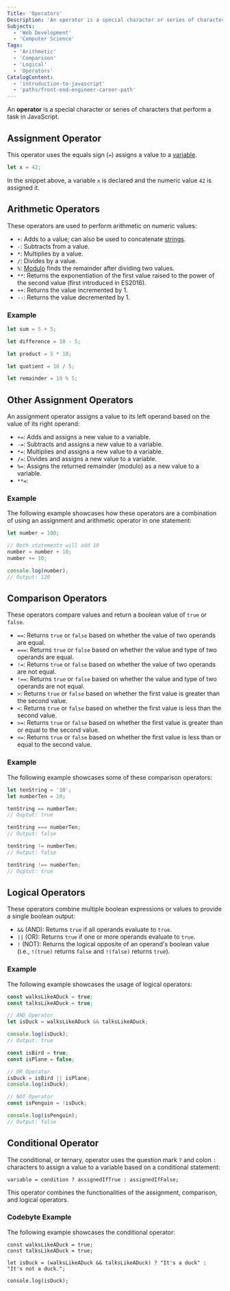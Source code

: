 ```yaml
---
Title: 'Operators'
Description: 'An operator is a special character or series of characters that perform a task in JavaScript.'
Subjects:
  - 'Web Development'
  - 'Computer Science'
Tags:
  - 'Arithmetic'
  - 'Comparison'
  - 'Logical'
  - 'Operators'
CatalogContent:
  - 'introduction-to-javascript'
  - 'paths/front-end-engineer-career-path'
---
```


An **operator** is a special character or series of characters that perform a task in JavaScript.

## Assignment Operator

This operator uses the equals sign (`=`) assigns a value to a [variable](https://www.codecademy.com/resources/docs/javascript/variables).

```js
let x = 42;
```

In the snippet above, a variable `x` is declared and the numeric value `42` is assigned it.

## Arithmetic Operators

These operators are used to perform arithmetic on numeric values:

- `+`: Adds to a value; can also be used to concatenate [strings](https://www.codecademy.com/resources/docs/javascript/strings).
- `-`: Subtracts from a value.
- `*`: Multiplies by a value.
- `/`: Divides by a value.
- `%`: [Modulo](https://www.codecademy.com/resources/docs/general/modulo) finds the remainder after dividing two values.
- `**`: Returns the exponentiation of the first value raised to the power of the second value (first introduced in ES2016).
- `++`: Returns the value incremented by 1.
- `--`: Returns the value decremented by 1.

### Example

```js
let sum = 5 + 5;

let difference = 10 - 5;

let product = 5 * 10;

let quotient = 10 / 5;

let remainder = 10 % 5;
```

## Other Assignment Operators

An assignment operator assigns a value to its left operand based on the value of its right operand:

- `+=`: Adds and assigns a new value to a variable.
- `-=`: Subtracts and assigns a new value to a variable.
- `*=`: Multiplies and assigns a new value to a variable.
- `/=`: Divides and assigns a new value to a variable.
- `%=`: Assigns the returned remainder (modulo) as a new value to a variable.
- `**=`:

### Example

The following example showcases how these operators are a combination of using an assignment and arithmetic operator in one statement:

```js
let number = 100;

// Both statements will add 10
number = number + 10;
number += 10;

console.log(number);
// Output: 120
```

## Comparison Operators

These operators compare values and return a boolean value of `true` or `false`.

- `==`: Returns `true` or `false` based on whether the value of two operands are equal.
- `===`: Returns `true` or `false` based on whether the value and type of two operands are equal.
- `!=`: Returns `true` or `false` based on whether the value of two operands are not equal.
- `!==`: Returns `true` or `false` based on whether the value and type of two operands are not equal.
- `>`: Returns `true` or `false` based on whether the first value is greater than the second value.
- `<`: Returns `true` or `false` based on whether the first value is less than the second value.
- `>=`: Returns `true` or `false` based on whether the first value is greater than or equal to the second value.
- `<=`: Returns `true` or `false` based on whether the first value is less than or equal to the second value.

### Example

The following example showcases some of these comparison operators:

```js
let tenString = '10';
let numberTen = 10;

tenString == numberTen;
// Ouptut: true

tenString === numberTen;
// Output: false

tenString != numberTen;
// Output: false

tenString !== numberTen;
// Ouptut: true
```

## Logical Operators

These operators combine multiple boolean expressions or values to provide a single boolean output:

- `&&` (AND): Returns `true` if all operands evaluate to `true`.
- `||` (OR): Returns `true` if one or more operands evaluate to `true`.
- `!` (NOT): Returns the logical opposite of an operand's boolean value (i.e., `!(true)` returns `false` and `!(false)` returns `true`).

### Example

The following example showcases the usage of logical operators:

```js
const walksLikeADuck = true;
const talksLikeADuck = true;

// AND Operator
let isDuck = walksLikeADuck && talksLikeADuck;

console.log(isDuck);
// Output: true

const isBird = true;
const isPlane = false;

// OR Operator
isDuck = isBird || isPlane;
console.log(isDuck);

// NOT Operator
const isPenguin = !isDuck;

console.log(isPenguin);
// Output: false
```

## Conditional Operator

The conditional, or ternary, operator uses the question mark `?` and colon `:` characters to assign a value to a variable based on a conditional statement:

```pseudo
variable = condition ? assignedIfTrue : assignedIfFalse;
```

This operator combines the functionalities of the assignment, comparison, and logical operators.

### Codebyte Example

The following example showcases the conditional operator:

```codebyte/javascript
const walksLikeADuck = true;
const talksLikeADuck = true;

let isDuck = (walksLikeADuck && talksLikeADuck) ? "It's a duck" : "It's not a duck.";

console.log(isDuck);
```
